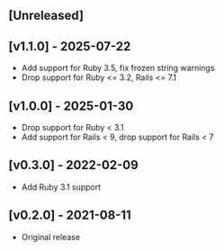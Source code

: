 ## [Unreleased]

## [v1.1.0] - 2025-07-22

- Add support for Ruby 3.5, fix frozen string warnings
- Drop support for Ruby <= 3.2, Rails <= 7.1

## [v1.0.0] - 2025-01-30

- Drop support for Ruby < 3.1
- Add support for Rails < 9, drop support for Rails < 7

## [v0.3.0] - 2022-02-09

- Add Ruby 3.1 support

## [v0.2.0] - 2021-08-11

- Original release
